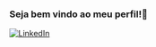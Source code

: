 ### Seja bem vindo ao meu perfil!👋
[![LinkedIn](https://img.shields.io/badge/linkedin-%230077B5.svg?style=for-the-badge&logo=linkedin&logoColor=white)](https://www.linkedin.com/in/gabriel-diogo-pereira-1390a2186/)
